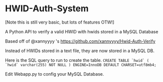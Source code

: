 # HWID-Auth-System
[Note this is still very basic, but lots of features OTW!]

A Python API to verify a valid HWID with hwids stored in a MySQL Database

Based off of @xannyyyy 's https://github.com/xannyyyy/Hwid-Auth-Verify

Instead of HWIDs stored in a text file, they are now stored in a MySQL DB.

Here is the SQL query to run to create the table.
``CREATE TABLE `hwid` (
  `hwid` varchar(255) NOT NULL
) ENGINE=InnoDB DEFAULT CHARSET=utf8mb4;``

Edit Webapp.py to config your MySQL Database. 
